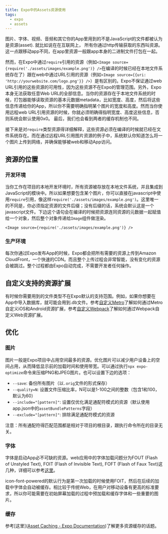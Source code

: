 ```yaml
---
title: Expo中的Assets资源使用
tags:
  - expo
  - assets
---
```



图片、字体、视频、音频和其它你的App里用到的不是JavaScript的文件都被认为是资源(asset). 就比如说在在互联网上， 所有你通过http传输获取的东西叫资源。这一点跟移动app不同，在app里资源一般跟app本身的二进制文件打包在一起。

然而，在Expo中通过`require`引用的资源（例如`<Image source={require('./assets/images/example.png')} />`在编译的时候已经在本地文件系统存在了）跟在web中通过URL引用的资源（例如`<Image source={{uri: 'http://yourwebsite.com/logo.png'}} />`）是有区别的。Expo不保证通过web URL引用的这些资源的可用性，因为这些资源不在Expo的管理范围。另外，Expo本身无法获取任意Web URL的全部信息。当你的资源存在于本地文件系统的时候，打包器能够读取资源的基本元数据metadata，比如宽度、高度，然后将这些信息传递给你的App，所以你不需要明确指明某个图片的宽度和高度。然而当你使用远程web URL引用资源的时候，你就必须明确得指明宽度、高度这些信息，否则系统会默认使用0x0。 最后，我们也会看到两者的缓存机制也不同。

接下来是对`require`类型资源得详细解释，这些资源必须在编译的时候就已经在文件系统存在。而在通过远程URL引用图片资源的例子中，系统默认你知道怎么将一个图片上传到网络，并确保能够被web和移动App访问。

## 资源的位置

### 开发环境

当你工作在项目的本地开发环境时，所有资源被存放在本地文件系统，并且集成到JavaScript的模块中。所以如果想要包含某个图片，你可以直接在javascript中使用`require`引用，像这样`require('./assets/images/example.png')`。这里唯一的不同是，你必须指定资源的文件后缀；没有后缀的话，系统会默认这是一个javascript文件。下边这个语句会在编译的时候把资源连同资源的元数据一起赋值给一个对象，然后整个对象传递给`Image`组件做渲染。

`<Image source={require('./assets/images/example.png')} />`

### 生产环境

每次你通过Expo发布App的时候，Expo都会把所有需要的资源上传到Amazon CloudFront，一个快速的CDN。而且整个上传过程会非常智能，没有变化的资源会被跳过。整个过程都由Expo自动完成，不需要开发者任何操作。



## 自定义支持的资源扩展

有时候你需要用到的文件类型不在Expo默认的支持范围。例如，如果你想要在App中导入数据库，就可能会用到.db文件。参考[自定义Metro](https://docs.expo.io/guides/customizing-metro/)了解如何通过Metro自定义iOS和Android资源扩展，参考[自定义Webpack](https://docs.expo.io/guides/customizing-webpack/)了解如何通过Webpack自定义Web资源扩展。



## 优化

### 图片

图片一般是Expo项目中占用空间最多的资源。优化图片可以减少用户设备上的空间占用，从而降低显示前的加载时间和使用带宽。可以通过执行`npx expo-optimize`命令来压缩PNG和JPEG图片。也可以设置下边的选项：

- `--save`: 备份所有图片（以`.orig`文件的形式保存）
- `--quality=N`: 设置文件压缩比率，N可以是1-100之间的整数（包含1和100，默认为60）
- `--include="[pattern]"`: 设置仅优化满足通配符模式的资源（默认使用app.json中的`assetBundlePatterns`字段）
- `--exclude="[pattern]"`: 排除满足通配符模式的资源

注意：所有通配符得匹配范围都是相对于项目的根目录，跟执行命令所在的目录无关。

### 字体

字体是启动App必不可缺的资源。web应用中的字体加载问题分为FOUT (Flash of Unstyled Text), FOIT (Flash of Invisible Text), FOFT (Flash of Faux Text)这几种，详细可以参考[这里](https://css-tricks.com/fout-foit-foft/)。

icon-font-powered的默认行为是第一次加载的时候使用FOIT，然后在后续的加载中字体会自动被缓存。相比较于传统Web，在用户对移动设备有更高的标准要求，所以你可能需要在初始屏幕加载的过程中预加载和缓存字体和一些重要的图片。

### 缓存

参考[这里]([Asset Caching - Expo Documentation](https://docs.expo.io/guides/preloading-and-caching-assets/))了解更多资源缓存的话题。







